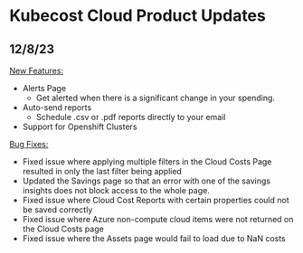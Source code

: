 # Kubecost Cloud Product Updates

## 12/8/23

<span style="text-decoration:underline;">New Features:</span>



* Alerts Page
    * Get alerted when there is a significant change in your spending.
* Auto-send reports
    * Schedule .csv or .pdf reports directly to your email
* Support for Openshift Clusters

<span style="text-decoration:underline;">Bug Fixes:</span>

* Fixed issue where applying multiple filters in the Cloud Costs Page resulted in only the last filter being applied
* Updated the Savings page so that an error with one of the savings insights does not block access to the whole page.
* Fixed issue where Cloud Cost Reports with certain properties could not be saved correctly
* Fixed issue where Azure non-compute cloud items were not returned on the Cloud Costs page
* Fixed issue where the Assets page would fail to load due to NaN costs
